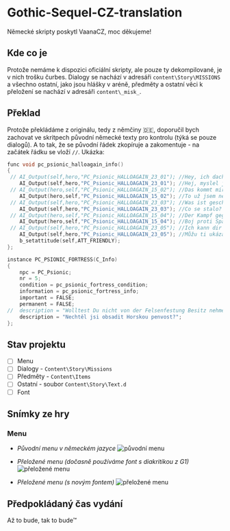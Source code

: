 # Gothic-Sequel-CZ-translation
Německé skripty poskytl VaanaCZ, moc děkujeme!

## Kde co je
Protože nemáme k dispozici oficiální skripty, ale pouze ty dekompilované, je v nich trošku čurbes. Dialogy se nachází v adresáři `content\Story\MISSIONS` a všechno ostatní, jako jsou hlášky v aréně, předměty a ostatní věci k přeložení se nachází v adresáři `content\_misk_`.

## Překlad 
Protože překládáme z originálu, tedy z němčiny :de:, doporučil bych zachovat ve skritpech původní německé texty pro kontrolu (týká se pouze dialogů). A to tak, že se původní řádek zkopíruje a zakomentuje - na začátek řádku se vloží `//`. Ukázka:
```c++
func void pc_psionic_halloagain_info()
{
 // AI_Output(self,hero,"PC_Psionic_HALLOAGAIN_23_01");	//Hey, ich dachte du wärst tot!
	AI_Output(self,hero,"PC_Psionic_HALLOAGAIN_23_01");	//Hej, myslel jsem, že jsi mrtvý!
 // AI_Output(hero,self,"PC_Psionic_HALLOAGAIN_15_02");	//Das kommt mir bekannt vor.
	AI_Output(hero,self,"PC_Psionic_HALLOAGAIN_15_02");	//To už jsem někdy slyšel. #Protože už to slyšel od Diega
 // AI_Output(self,hero,"PC_Psionic_HALLOAGAIN_23_03");	//Was ist geschehen?
	AI_Output(self,hero,"PC_Psionic_HALLOAGAIN_23_03");	//Co se stalo?
 // AI_Output(hero,self,"PC_Psionic_HALLOAGAIN_15_04");	//Der Kampf gegen den Schläfer hat mich geschwächt. Das bedeutet ich muss wieder 'ne Menge lernen.
	AI_Output(hero,self,"PC_Psionic_HALLOAGAIN_15_04");	//Boj proti Spáči mě oslabil. To znamená, že se toho budu muset zase hodně naučit.
 // AI_Output(self,hero,"PC_Psionic_HALLOAGAIN_23_05");	//Ich kann dir zeigen, wie du deine magische Kraft steigerst und dir die Kreise der Magie lehren.
	AI_Output(self,hero,"PC_Psionic_HALLOAGAIN_23_05");	//Můžu ti ukázat, jak posílit svou magickou moc a také tě uvést do kruhů magie.
	b_setattitude(self,ATT_FRIENDLY);
};

instance PC_PSIONIC_FORTRESS(C_Info)
{
	npc = PC_Psionic;
	nr = 5;
	condition = pc_psionic_fortress_condition;
	information = pc_psionic_fortress_info;
	important = FALSE;
	permanent = FALSE;
//	description = "Wolltest Du nicht von der Felsenfestung Besitz nehmen?";
	description = "Nechtěl jsi obsadit Horskou penvost?";
};
```

## Stav projektu
- [ ] Menu
- [ ] Dialogy - `Content\Story\Missions`
- [ ] Předměty - `Content\Items`
- [ ] Ostatní - soubor `Content\Story\Text.d`
- [ ] Font

## Snímky ze hry
### Menu
* _Původní menu v německém jazyce_
![původní menu](https://github.com/auronen/Gothic-Sequel-CZ-translation/blob/main/screenshots/Sequel_menu_de_closeup.png?raw=true)

* _Přeložené menu (dočasně používáme font s diakritikou z G1)_
![přeložené menu](https://github.com/auronen/Gothic-Sequel-CZ-translation/blob/main/screenshots/Sequel_menu_cz_closeup.png?raw=true)

* _Přeložené menu (s novým fontem)_
![přeložené menu](https://github.com/auronen/Gothic-Sequel-CZ-translation/blob/main/screenshots/Sequel_menu_cz_closeup_final.png?raw=true)

## Předpokládaný čas vydání
Až to bude, tak to bude™
